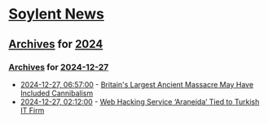 # [Soylent News](../../../README.md)

## [Archives](../../index.md) for [2024](../index.md)

### [Archives](../../index.md) for [2024-12-27](index.md)

* [2024-12-27, 06:57:00](https://soylentnews.org/article.pl?sid=24/12/26/1424245&from=rss) - [Britain's Largest Ancient Massacre May Have Included Cannibalism](https://soylentnews.org/article.pl?sid=24/12/26/1424245&from=rss)
* [2024-12-27, 02:12:00](https://soylentnews.org/article.pl?sid=24/12/26/1413242&from=rss) - [Web Hacking Service ‘Araneida’ Tied to Turkish IT Firm](https://soylentnews.org/article.pl?sid=24/12/26/1413242&from=rss)
